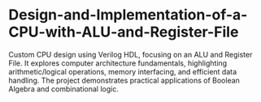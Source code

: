 # Design-and-Implementation-of-a-CPU-with-ALU-and-Register-File
Custom CPU design using Verilog HDL, focusing on an ALU and Register File. It explores computer architecture fundamentals, highlighting arithmetic/logical operations, memory interfacing, and efficient data handling. The project demonstrates practical applications of Boolean Algebra and combinational logic.
